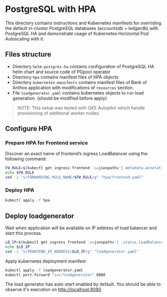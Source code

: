 # PostgreSQL with HPA

This directory contains instructions and Kubernetes manifests for overriding the default in-cluster PostgreSQL databases (accountsdb + ledgerdb) with PostgreSQL HA and demonstrate usage of Kubernetes Horizontal Pod Autoscaling with it.

## Files structure

* Directory `helm-postgres-ha` contains configuration of PostgreSQL HA helm chart and source code of PGpool operator
* Directory `hpa` contains manifest files of HPA objects
* Directory `kubernetes-manifests` contains manifest files of Bank of Anthos application with modifications of `resources` section.
* File `loadgenerator.yaml` contains kubernetes objects to run load generation. (should be modified before apply)

> NOTE: This setup was tested with GKE Autopilot which handle provisioning of additional worker nodes.

## Configure HPA

### Prepare HPA for Frontend service

Discover an exact name of frontend’s ingress LoadBalancer using the following command:

```bash
FW_RULE=$(kubectl get ingress frontend -o=jsonpath='{.metadata.annotations.ingress\.kubernetes\.io/forwarding-rule}')
echo $FW_RULE
sed -i "s/FORWARDING_RULE_NAME/$FW_RULE/g" "hpa/frontend.yaml"
```

### Deploy HPA

```bash
kubectl apply -f hpa
```

## Deploy loadgenerator

Wait when application will be available on IP address of load balancer and start this process.

```bash
LB_IP=$(kubectl get ingress frontend -o=jsonpath='{ .status.loadBalancer.ingress[0].ip}')
echo $LB_IP
sed -i "s/FRONTEND_IP_ADDRESS/$LB_IP/g" "loadgenerator.yaml"
```

Apply kubernetes deployment manifest

```bash
kubectl apply -f loadgenerator.yaml
kubectl port-forward "svc/loadgenerator" 8080
```

The load generator has auto-start enabled by default. You should be able to observe it's execution on <http://localhost:8080>
